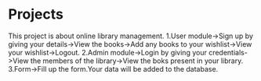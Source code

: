 # Projects
This project is about online library management.
1.User module->Sign up by giving your details->View the books->Add any books to your wishlist->View your wishlist->Logout.
2.Admin module->Login by giving your credentials->View the members of the library->View the boks present in your library.
3.Form->Fill up the form.Your data will be added to the database.

